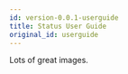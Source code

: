```yaml
---
id: version-0.0.1-userguide
title: Status User Guide
original_id: userguide
---
```


Lots of great images.
